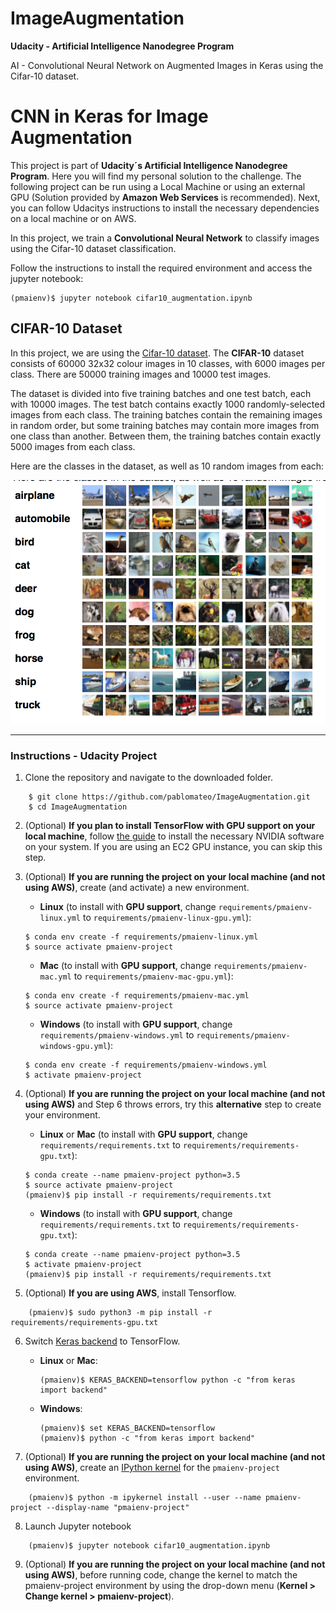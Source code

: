 # ImageAugmentation
**Udacity - Artificial Intelligence Nanodegree Program**

AI - Convolutional Neural Network on Augmented Images in Keras using the Cifar-10 dataset.

# CNN in Keras for Image Augmentation

This project is part of **Udacity´s Artificial Intelligence Nanodegree Program**. Here you will find my personal solution to the challenge. The following project can be run using a Local Machine or using an external GPU (Solution provided by **Amazon Web Services** is recommended). Next, you can follow Udacitys instructions to install the necessary dependencies on a local machine or on AWS.

In this project, we train a **Convolutional Neural Network** to classify images using the Cifar-10 dataset classification.

Follow the instructions to install the required environment and access the jupyter notebook:

	(pmaienv)$ jupyter notebook cifar10_augmentation.ipynb


## CIFAR-10 Dataset
In this project, we are using the [Cifar-10 dataset](https://www.cs.toronto.edu/~kriz/cifar.html).
The **CIFAR-10** dataset consists of 60000 32x32 colour images in 10 classes, with 6000 images per class. There are 50000 training images and 10000 test images.

The dataset is divided into five training batches and one test batch, each with 10000 images. The test batch contains exactly 1000 randomly-selected images from each class. The training batches contain the remaining images in random order, but some training batches may contain more images from one class than another. Between them, the training batches contain exactly 5000 images from each class.

Here are the classes in the dataset, as well as 10 random images from each:

![ImageDataset](dataset.png)

--------------------------------------------------------------------------------------------------------

### Instructions - Udacity Project

1. Clone the repository and navigate to the downloaded folder.
	
```	
    $ git clone https://github.com/pablomateo/ImageAugmentation.git
    $ cd ImageAugmentation
```

2. (Optional) __If you plan to install TensorFlow with GPU support on your local machine__, follow [the guide](https://www.tensorflow.org/install/) to install the necessary NVIDIA software on your system.  If you are using an EC2 GPU instance, you can skip this step.

3. (Optional) **If you are running the project on your local machine (and not using AWS)**, create (and activate) a new environment.

	- __Linux__ (to install with __GPU support__, change `requirements/pmaienv-linux.yml` to `requirements/pmaienv-linux-gpu.yml`): 
	```
    $ conda env create -f requirements/pmaienv-linux.yml
    $ source activate pmaienv-project
	```  
	- __Mac__ (to install with __GPU support__, change `requirements/pmaienv-mac.yml` to `requirements/pmaienv-mac-gpu.yml`): 
	```
    $ conda env create -f requirements/pmaienv-mac.yml
    $ source activate pmaienv-project
	```  
	- __Windows__ (to install with __GPU support__, change `requirements/pmaienv-windows.yml` to `requirements/pmaienv-windows-gpu.yml`):  
	```
    $ conda env create -f requirements/pmaienv-windows.yml
    $ activate pmaienv-project
	```
	
4. (Optional) **If you are running the project on your local machine (and not using AWS)** and Step 6 throws errors, try this __alternative__ step to create your environment.

	- __Linux__ or __Mac__ (to install with __GPU support__, change `requirements/requirements.txt` to `requirements/requirements-gpu.txt`): 
	```
    $ conda create --name pmaienv-project python=3.5
    $ source activate pmaienv-project
    (pmaienv)$ pip install -r requirements/requirements.txt
	```  
	- __Windows__ (to install with __GPU support__, change `requirements/requirements.txt` to `requirements/requirements-gpu.txt`):  
	```
    $ conda create --name pmaienv-project python=3.5
    $ activate pmaienv-project
    (pmaienv)$ pip install -r requirements/requirements.txt
	```
	
5. (Optional) **If you are using AWS**, install Tensorflow.
```
    (pmaienv)$ sudo python3 -m pip install -r requirements/requirements-gpu.txt
```
	
6. Switch [Keras backend](https://keras.io/backend/) to TensorFlow.
	- __Linux__ or __Mac__: 
		```
		(pmaienv)$ KERAS_BACKEND=tensorflow python -c "from keras import backend"
		```
	- __Windows__: 
		```
		(pmaienv)$ set KERAS_BACKEND=tensorflow
		(pmaienv)$ python -c "from keras import backend"
		```

7. (Optional) **If you are running the project on your local machine (and not using AWS)**, create an [IPython kernel](http://ipython.readthedocs.io/en/stable/install/kernel_install.html) for the `pmaienv-project` environment. 
```
    (pmaienv)$ python -m ipykernel install --user --name pmaienv-project --display-name "pmaienv-project"
```

8. Launch Jupyter notebook
```
    (pmaienv)$ jupyter notebook cifar10_augmentation.ipynb
```

9. (Optional) **If you are running the project on your local machine (and not using AWS)**, before running code, change the kernel to match the pmaienv-project environment by using the drop-down menu (**Kernel > Change kernel > pmaienv-project**). 
